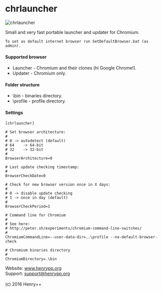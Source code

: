 # chrlauncher

![chrlauncher](http://www.henrypp.org/images/chrlauncher.jpg)

Small and very fast portable launcher and updater for Chromium.

```
To set as default internet browser run SetDefaultBrowser.bat (as admin).
```

#### Supported browser
- Launcher - Chromium and their clones (hi Google Chrome!).
- Updater - Chromium only.

#### Folder structure
- \bin - binaries directory.
- \profile - profile directory.

#### Settings
~~~
[chrlauncher]

# Set browser architecture:
#
# 0	-> autodetect (default)
# 64	-> 64-bit
# 32	-> 32-bit
#
BrowserArchitecture=0

# Last update checking timestamp:
#
BrowserCheckDate=0

# Check for new browser version once in X days:
#
# 0	-> disable update checking
# 1	-> once in day (default)
#
BrowserCheckPeriod=1

# Command line for Chromium
#
# See here:
# http://peter.sh/experiments/chromium-command-line-switches/
#
ChromiumCommandLine=--user-data-dir=..\profile --no-default-browser-check

# Chromium binaries directory
#
ChromiumDirectory=.\bin
~~~
Website: www.henrypp.org<br />
Support: support@henrypp.org<br />
<br />
(c) 2016 Henry++

